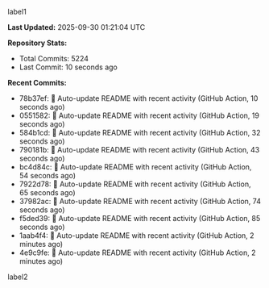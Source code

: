 
label1 
<!-- ACTIVITY_START -->
**Last Updated:** 2025-09-30 01:21:04 UTC

**Repository Stats:**
- Total Commits: 5224
- Last Commit: 10 seconds ago

**Recent Commits:**
- 78b37ef: 🤖 Auto-update README with recent activity (GitHub Action, 10 seconds ago)
- 0551582: 🤖 Auto-update README with recent activity (GitHub Action, 19 seconds ago)
- 584b1cd: 🤖 Auto-update README with recent activity (GitHub Action, 32 seconds ago)
- 790181b: 🤖 Auto-update README with recent activity (GitHub Action, 43 seconds ago)
- bc4d84c: 🤖 Auto-update README with recent activity (GitHub Action, 54 seconds ago)
- 7922d78: 🤖 Auto-update README with recent activity (GitHub Action, 65 seconds ago)
- 37982ac: 🤖 Auto-update README with recent activity (GitHub Action, 74 seconds ago)
- f5ded39: 🤖 Auto-update README with recent activity (GitHub Action, 85 seconds ago)
- 1aab4f4: 🤖 Auto-update README with recent activity (GitHub Action, 2 minutes ago)
- 4e9c9fe: 🤖 Auto-update README with recent activity (GitHub Action, 2 minutes ago)
<!-- ACTIVITY_END -->

label2
